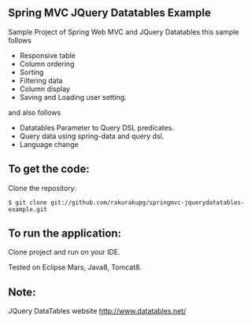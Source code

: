 Spring MVC JQuery Datatables Example
-------------------
Sample Project of Spring Web MVC and JQuery Datatables this sample follows

* Responsive table
* Column ordering
* Sorting
* Filtering data
* Column display
* Saving and Loading user setting.

and also follows 

* Datatables Parameter to Query DSL predicates.
* Query data using spring-data and query dsl.
* Language change


To get the code:
-------------------
Clone the repository:

    $ git clone git://github.com/rakurakupg/springmvc-jquerydatatables-example.git


To run the application:
-------------------	

Clone project and run on your IDE.

Tested on Eclipse Mars, Java8, Tomcat8.


Note:
-------------------

JQuery DataTables website
http://www.datatables.net/

